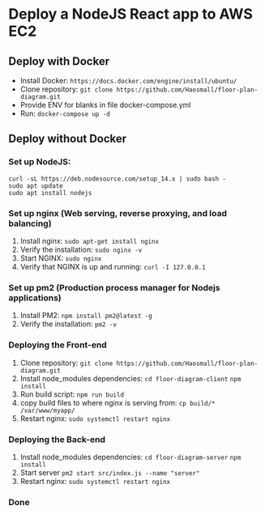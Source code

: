 # Deploy a NodeJS React app to AWS EC2

## Deploy with Docker

- Install Docker: `https://docs.docker.com/engine/install/ubuntu/`
- Clone repository: `git clone https://github.com/Haosmall/floor-plan-diagram.git`
- Provide ENV for blanks in file docker-compose.yml
- Run: `docker-compose up -d`

## Deploy without Docker

### Set up NodeJS:

    curl -sL https://deb.nodesource.com/setup_14.x | sudo bash -
    sudo apt update
    sudo apt install nodejs

### Set up nginx (Web serving, reverse proxying, and load balancing)

1. Install nginx: `sudo apt-get install nginx`
2. Verify the installation: `sudo nginx -v`
3. Start NGINX: `sudo nginx`
4. Verify that NGINX is up and running: `curl -I 127.0.0.1`

### Set up pm2 (Production process manager for Nodejs applications)

1. Install PM2: `npm install pm2@latest -g`
2. Verify the installation: `pm2 -v`

### Deploying the Front-end

1. Clone repository: `git clone https://github.com/Haosmall/floor-plan-diagram.git`
2. Install node_modules dependencies: `cd floor-diagram-client` `npm install`
3. Run build script: `npm run build`
4. copy build files to where nginx is serving from: `cp build/* /var/www/myapp/`
5. Restart nginx: `sudo systemctl restart nginx`

### Deploying the Back-end

1. Install node_modules dependencies: `cd floor-diagram-server` `npm install`
2. Start server `pm2 start src/index.js --name "server"`
3. Restart nginx: `sudo systemctl restart nginx`

### Done
